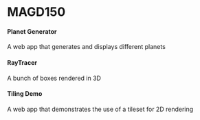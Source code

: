 # MAGD150

#### Planet Generator
A web app that generates and displays different planets

#### RayTracer
A bunch of boxes rendered in 3D

#### Tiling Demo
A web app that demonstrates the use of a tileset for 2D rendering
